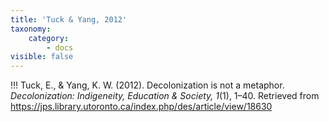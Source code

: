 ```yaml
---
title: 'Tuck & Yang, 2012'
taxonomy:
    category:
        - docs
visible: false
---
```


!!! Tuck, E., & Yang, K. W. (2012). Decolonization is not a metaphor. *Decolonization: Indigeneity, Education & Society, 1*(1), 1–40. Retrieved from <https://jps.library.utoronto.ca/index.php/des/article/view/18630>
